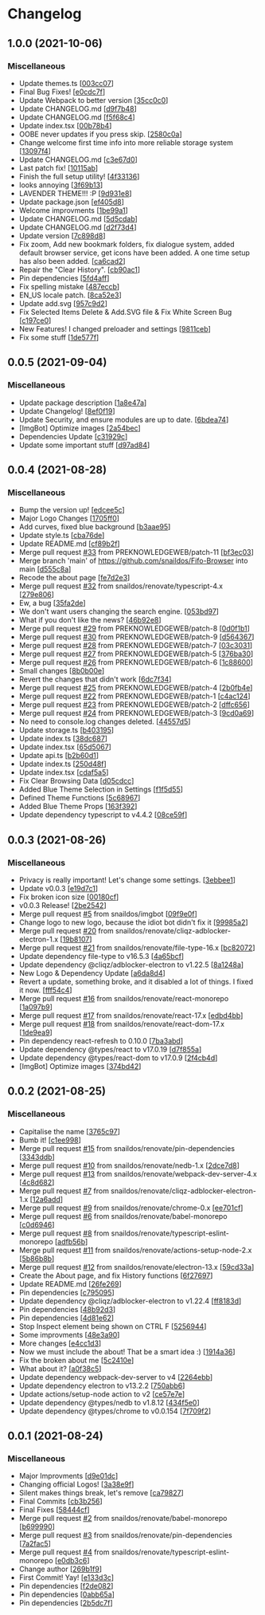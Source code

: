 # Changelog

<a name="1.0.0"></a>
## 1.0.0 (2021-10-06)

### Miscellaneous

-  Update themes.ts [[003cc07](https://github.com/snaildos/Fifo-Browser/commit/003cc07ac19294d078c6d69846d48ec5085d1f2b)]
-  Final Bug Fixes! [[e0cdc7f](https://github.com/snaildos/Fifo-Browser/commit/e0cdc7f26ba33360c3437725643a22873297f23e)]
-  Update Webpack to better version [[35cc0c0](https://github.com/snaildos/Fifo-Browser/commit/35cc0c0a9661e1d7f4c19af48a1fd721f8d0ff1d)]
-  Update CHANGELOG.md [[d9f7b48](https://github.com/snaildos/Fifo-Browser/commit/d9f7b48873be8eb773949aac4e23cbd490e7d58a)]
-  Update CHANGELOG.md [[f5f68c4](https://github.com/snaildos/Fifo-Browser/commit/f5f68c4f41cc588e703ef4540f76ea9c3cf49149)]
-  Update index.tsx [[00b78b4](https://github.com/snaildos/Fifo-Browser/commit/00b78b42faf780b72e678df84355a3314ac55da2)]
-  OOBE never updates if you press skip. [[2580c0a](https://github.com/snaildos/Fifo-Browser/commit/2580c0afff5308c971cebb496d2f255fc3b768b2)]
-  Change welcome first time info into more reliable storage system [[13097f4](https://github.com/snaildos/Fifo-Browser/commit/13097f409180dbd854392df244c4b4ff907becf5)]
-  Update CHANGELOG.md [[c3e67d0](https://github.com/snaildos/Fifo-Browser/commit/c3e67d0a05f040684723f929314014ba0c7e153a)]
-  Last patch fix! [[10115ab](https://github.com/snaildos/Fifo-Browser/commit/10115ab8e64b71538b718cf5fc7f90850ee8de87)]
-  Finish the full setup utility! [[4f33136](https://github.com/snaildos/Fifo-Browser/commit/4f33136bf577c22d5c08a0c0a1cc6edf8b821d4e)]
-  looks annoying [[3f69b13](https://github.com/snaildos/Fifo-Browser/commit/3f69b131431a60638c0eb291e6a7dfc56d897e1f)]
-  LAVENDER THEME!!! :P [[9d931e8](https://github.com/snaildos/Fifo-Browser/commit/9d931e8b32c5194a472017dd03f108faff5a16ed)]
-  Update package.json [[ef405d8](https://github.com/snaildos/Fifo-Browser/commit/ef405d8b33c06a24838783e16f6d15dae4946221)]
-  Welcome improvments [[1be99a1](https://github.com/snaildos/Fifo-Browser/commit/1be99a1c5d62290611393b6d7a64fcc8d338edd4)]
-  Update CHANGELOG.md [[5d5cdab](https://github.com/snaildos/Fifo-Browser/commit/5d5cdabdaed42215c3f4786b74d8a99c6f826f37)]
-  Update CHANGELOG.md [[d2f73d4](https://github.com/snaildos/Fifo-Browser/commit/d2f73d4d2b01ffdb5eb4b0f35069f8e1416e5152)]
-  Update version [[7c898d8](https://github.com/snaildos/Fifo-Browser/commit/7c898d8bc4c14a73265048540bfb5f64c1ebdab1)]
-  Fix zoom, Add new bookmark folders, fix dialogue system, added default browser service, get icons have been added. A one time setup has also been added. [[ca6cad2](https://github.com/snaildos/Fifo-Browser/commit/ca6cad26108e99497d6d3ff445a271c42c782a55)]
-  Repair the &quot;Clear History&quot;. [[cb90ac1](https://github.com/snaildos/Fifo-Browser/commit/cb90ac1ae49dd560647f500a5a3f7eb04a4187a4)]
-  Pin dependencies [[5fd4aff](https://github.com/snaildos/Fifo-Browser/commit/5fd4aff952b17cca2455c32f74a95abb923f320d)]
-  Fix spelling mistake [[487eccb](https://github.com/snaildos/Fifo-Browser/commit/487eccbac051b638645e934895e7d5b375d37ff7)]
-  EN_US locale patch. [[8ca52e3](https://github.com/snaildos/Fifo-Browser/commit/8ca52e3d8c4be5bf35ef9e6f9037eb7c7cb74711)]
-  Update add.svg [[957c9d2](https://github.com/snaildos/Fifo-Browser/commit/957c9d27663de930bd6058f09223b81a2c08a53f)]
-  Fix Selected Items Delete &amp; Add.SVG file &amp; Fix White Screen Bug [[c197ce0](https://github.com/snaildos/Fifo-Browser/commit/c197ce071630ba3792a51a87b6ef7c786788903d)]
-  New Features! I changed preloader and settings [[9811ceb](https://github.com/snaildos/Fifo-Browser/commit/9811ceb7fc7b6962cb5cc922237298a799e24674)]
-  Fix some stuff [[1de577f](https://github.com/snaildos/Fifo-Browser/commit/1de577fea94ba23ad3700b66ec01d979d8b94633)]


<a name="0.0.5"></a>
## 0.0.5 (2021-09-04)

### Miscellaneous

-  Update package description [[1a8e47a](https://github.com/snaildos/Fifo-Browser/commit/1a8e47a7f78aced3dca582275c29e63415ebf95f)]
-  Update Changelog! [[8ef0f19](https://github.com/snaildos/Fifo-Browser/commit/8ef0f19dd7905b6938de948e06e2a1ae755c2ea2)]
-  Update Security, and ensure modules are up to date. [[6bdea74](https://github.com/snaildos/Fifo-Browser/commit/6bdea744d5bafaad223a7166b3fef9fc32dfdac0)]
-  [ImgBot] Optimize images [[2a54bec](https://github.com/snaildos/Fifo-Browser/commit/2a54bec26c66e145d82206cdfa582fd36ee69942)]
-  Dependencies Update [[c31929c](https://github.com/snaildos/Fifo-Browser/commit/c31929c5e090a3c37abdaacc8b20896eecd2b856)]
-  Update some important stuff [[d97ad84](https://github.com/snaildos/Fifo-Browser/commit/d97ad84e67dcf28c522e15118307ec7b02988843)]


<a name="0.0.4"></a>
## 0.0.4 (2021-08-28)

### Miscellaneous

-  Bump the version up! [[edcee5c](https://github.com/snaildos/Fifo-Browser/commit/edcee5cc8d048e2eaaf3abd3c647af9ec0b9e4fd)]
-  Major Logo Changes [[1705ff0](https://github.com/snaildos/Fifo-Browser/commit/1705ff005067e5733da17a4480fb0a1410b9887c)]
-  Add curves, fixed blue background [[b3aae95](https://github.com/snaildos/Fifo-Browser/commit/b3aae95bc125c1b7bc975fb0d270d2bce9555aa0)]
-  Update style.ts [[cba76de](https://github.com/snaildos/Fifo-Browser/commit/cba76defeab18932c16f0bc8f4fede538960b81d)]
-  Update README.md [[cf89b2f](https://github.com/snaildos/Fifo-Browser/commit/cf89b2f5f6d8addfde95180fbb13dde63e7a192c)]
-  Merge pull request [#33](https://github.com/snaildos/Fifo-Browser/issues/33) from PREKNOWLEDGEWEB/patch-11 [[bf3ec03](https://github.com/snaildos/Fifo-Browser/commit/bf3ec03699bcb0cf747af37a22fd9b90a30d4fd3)]
-  Merge branch &#x27;main&#x27; of https://github.com/snaildos/Fifo-Browser into main [[d555c8a](https://github.com/snaildos/Fifo-Browser/commit/d555c8a1d3db6939a3c7cf095b32ff3c19434c45)]
-  Recode the about page [[fe7d2e3](https://github.com/snaildos/Fifo-Browser/commit/fe7d2e39d0f9f3f61e5ccde0d00b3a9a69063de7)]
-  Merge pull request [#32](https://github.com/snaildos/Fifo-Browser/issues/32) from snaildos/renovate/typescript-4.x [[279e806](https://github.com/snaildos/Fifo-Browser/commit/279e806d5259ca6e765cec5a743a5aa76bc6a81c)]
-  Ew, a bug [[35fa2de](https://github.com/snaildos/Fifo-Browser/commit/35fa2de5e6fffd105d807649ec6d078f4c6ea1f3)]
-  We don&#x27;t want users changing the search engine. [[053bd97](https://github.com/snaildos/Fifo-Browser/commit/053bd97528e3bbd59d91c11ec13114e7b8fae5f7)]
-  What if you don&#x27;t like the news? [[46b92e8](https://github.com/snaildos/Fifo-Browser/commit/46b92e8c64f92d28dd014c1f34b00f750da219ff)]
-  Merge pull request [#29](https://github.com/snaildos/Fifo-Browser/issues/29) from PREKNOWLEDGEWEB/patch-8 [[0d0f1b1](https://github.com/snaildos/Fifo-Browser/commit/0d0f1b1433891f969ee2b0a074b6948c7c025dbf)]
-  Merge pull request [#30](https://github.com/snaildos/Fifo-Browser/issues/30) from PREKNOWLEDGEWEB/patch-9 [[d564367](https://github.com/snaildos/Fifo-Browser/commit/d5643679d10f1971ab91952c07835d56467b0f15)]
-  Merge pull request [#28](https://github.com/snaildos/Fifo-Browser/issues/28) from PREKNOWLEDGEWEB/patch-7 [[03c3031](https://github.com/snaildos/Fifo-Browser/commit/03c303134af6d27ccce1d5b822153ae4bdf70cea)]
-  Merge pull request [#27](https://github.com/snaildos/Fifo-Browser/issues/27) from PREKNOWLEDGEWEB/patch-5 [[376ba30](https://github.com/snaildos/Fifo-Browser/commit/376ba30d5e314417a312487a9fb5bed6d5be0e2d)]
-  Merge pull request [#26](https://github.com/snaildos/Fifo-Browser/issues/26) from PREKNOWLEDGEWEB/patch-6 [[1c88600](https://github.com/snaildos/Fifo-Browser/commit/1c8860021fa177bf1b9f01b23c3eb2410869ed5e)]
-  Small changes [[8b0b00e](https://github.com/snaildos/Fifo-Browser/commit/8b0b00eb42b35b09cf53b9836ee5b29d7ab568bf)]
-  Revert the changes that didn&#x27;t work [[6dc7f34](https://github.com/snaildos/Fifo-Browser/commit/6dc7f34c466d91a7efa59cdb2d5c14e2a754e66c)]
-  Merge pull request [#25](https://github.com/snaildos/Fifo-Browser/issues/25) from PREKNOWLEDGEWEB/patch-4 [[2b0fb4e](https://github.com/snaildos/Fifo-Browser/commit/2b0fb4e69bf3111b14b073f07d9602fa5392f782)]
-  Merge pull request [#22](https://github.com/snaildos/Fifo-Browser/issues/22) from PREKNOWLEDGEWEB/patch-1 [[c4ac124](https://github.com/snaildos/Fifo-Browser/commit/c4ac1247b2927d123e2f86a9e169ddd7386531e1)]
-  Merge pull request [#23](https://github.com/snaildos/Fifo-Browser/issues/23) from PREKNOWLEDGEWEB/patch-2 [[dffc656](https://github.com/snaildos/Fifo-Browser/commit/dffc65696636642690f8d60c914b6435ca41ee6c)]
-  Merge pull request [#24](https://github.com/snaildos/Fifo-Browser/issues/24) from PREKNOWLEDGEWEB/patch-3 [[9cd0a69](https://github.com/snaildos/Fifo-Browser/commit/9cd0a694718da6c7fb030eef4887095318086dab)]
-  No need to console.log changes deleted. [[44557d5](https://github.com/snaildos/Fifo-Browser/commit/44557d5e78726c5855266d0b1e06bb0b0cc446fa)]
-  Update storage.ts [[b403195](https://github.com/snaildos/Fifo-Browser/commit/b403195ba502df1e8980768150ef11a148d51260)]
-  Update index.ts [[38dc687](https://github.com/snaildos/Fifo-Browser/commit/38dc687b4bc41ed54ef66f86f4905b2191f8f888)]
-  Update index.tsx [[65d5067](https://github.com/snaildos/Fifo-Browser/commit/65d50672a7dc3952c06db7c9a8de930dc8646b7a)]
-  Update api.ts [[b2b60d1](https://github.com/snaildos/Fifo-Browser/commit/b2b60d1a81009b61d03be596498ec6737d6accc5)]
-  Update index.ts [[250d48f](https://github.com/snaildos/Fifo-Browser/commit/250d48fdc3b3384451784d5544f5bad862b12206)]
-  Update index.tsx [[cdaf5a5](https://github.com/snaildos/Fifo-Browser/commit/cdaf5a5da65b672344d698a278f082180c57aab5)]
-  Fix Clear Browsing Data [[d05cdcc](https://github.com/snaildos/Fifo-Browser/commit/d05cdcc74c01685f5b81a6b110c1d5c88338056e)]
-  Added Blue Theme Selection in Settings [[f1f5d55](https://github.com/snaildos/Fifo-Browser/commit/f1f5d551e18ff4eb9242a0529f4eb47120171163)]
-  Defined Theme Functions [[5c68967](https://github.com/snaildos/Fifo-Browser/commit/5c68967f3d1907cbe7031d4147920876a29858e3)]
-  Added Blue Theme Props [[163f392](https://github.com/snaildos/Fifo-Browser/commit/163f3928e7674e7969ac0ac5ebaedaf0ceecd99e)]
-  Update dependency typescript to v4.4.2 [[08ce59f](https://github.com/snaildos/Fifo-Browser/commit/08ce59fde55a1e4fd6318709d0cb1a27328030ad)]


<a name="0.0.3"></a>
## 0.0.3 (2021-08-26)

### Miscellaneous

-  Privacy is really important! Let&#x27;s change some settings. [[3ebbee1](https://github.com/snaildos/Fifo-Browser/commit/3ebbee16403f3686b33191ec35c04285268b92ac)]
-  Update v0.0.3 [[e19d7c1](https://github.com/snaildos/Fifo-Browser/commit/e19d7c1ed9b446dca9429b60e309ba4dea2b85ed)]
-  Fix broken icon size [[00180cf](https://github.com/snaildos/Fifo-Browser/commit/00180cf9209fa963e4b4744cbc2e24de89deb196)]
-  v0.0.3 Release! [[2be2542](https://github.com/snaildos/Fifo-Browser/commit/2be2542bd21cce70783e83941379d88d4057fc88)]
-  Merge pull request [#5](https://github.com/snaildos/Fifo-Browser/issues/5) from snaildos/imgbot [[09f9e0f](https://github.com/snaildos/Fifo-Browser/commit/09f9e0fceff347d27b7188297b4c5e8f2482525e)]
-  Change logo to new logo, because the idiot bot didn&#x27;t fix it [[99985a2](https://github.com/snaildos/Fifo-Browser/commit/99985a208016c84da9b941797badd3a131959311)]
-  Merge pull request [#20](https://github.com/snaildos/Fifo-Browser/issues/20) from snaildos/renovate/cliqz-adblocker-electron-1.x [[19b8107](https://github.com/snaildos/Fifo-Browser/commit/19b8107c708cdf9329eb4aae64ea250fe8cf3f7c)]
-  Merge pull request [#21](https://github.com/snaildos/Fifo-Browser/issues/21) from snaildos/renovate/file-type-16.x [[bc82072](https://github.com/snaildos/Fifo-Browser/commit/bc82072d456b65cb22e953b1c715caaddf4eb9a5)]
-  Update dependency file-type to v16.5.3 [[4a65bcf](https://github.com/snaildos/Fifo-Browser/commit/4a65bcfdba4d0b61b740e035ae8f05645387222d)]
-  Update dependency @cliqz/adblocker-electron to v1.22.5 [[8a1248a](https://github.com/snaildos/Fifo-Browser/commit/8a1248aa163909ae15f3fd0fda913ac5528aac4e)]
-  New Logo &amp; Dependency Update [[a6da8d4](https://github.com/snaildos/Fifo-Browser/commit/a6da8d43a38eb71e08aed9088e74c172bbc7ba47)]
-  Revert a update, something broke, and it disabled a lot of things. I fixed it now. [[fff54c4](https://github.com/snaildos/Fifo-Browser/commit/fff54c406e4e42f090391bdc4f7181f2e2e6a43b)]
-  Merge pull request [#16](https://github.com/snaildos/Fifo-Browser/issues/16) from snaildos/renovate/react-monorepo [[1a097b9](https://github.com/snaildos/Fifo-Browser/commit/1a097b926663404ecff60e7b029e2d0f2b41c4db)]
-  Merge pull request [#17](https://github.com/snaildos/Fifo-Browser/issues/17) from snaildos/renovate/react-17.x [[edbd4bb](https://github.com/snaildos/Fifo-Browser/commit/edbd4bb4e852899128dc98aa285d1c2a8ea018cc)]
-  Merge pull request [#18](https://github.com/snaildos/Fifo-Browser/issues/18) from snaildos/renovate/react-dom-17.x [[1de9ea9](https://github.com/snaildos/Fifo-Browser/commit/1de9ea93f561519b3c6e24da887109e24d56d84c)]
-  Pin dependency react-refresh to 0.10.0 [[7ba3abd](https://github.com/snaildos/Fifo-Browser/commit/7ba3abd4b8653ea09c869ece48d2933d101db14d)]
-  Update dependency @types/react to v17.0.19 [[d7f855a](https://github.com/snaildos/Fifo-Browser/commit/d7f855a3eb4876abac55fe4ad9a0910436994a51)]
-  Update dependency @types/react-dom to v17.0.9 [[2f4cb4d](https://github.com/snaildos/Fifo-Browser/commit/2f4cb4d509984d3564299bdfb86b3259e5bda114)]
-  [ImgBot] Optimize images [[374bd42](https://github.com/snaildos/Fifo-Browser/commit/374bd4285e6afefb74708d3f7277d0d5222dd2f4)]


<a name="0.0.2"></a>
## 0.0.2 (2021-08-25)

### Miscellaneous

-  Capitalise the name [[3765c97](https://github.com/snaildos/Fifo-Browser/commit/3765c97c0561a1975455c973c0a2f723fc4f628e)]
-  Bumb it! [[c1ee998](https://github.com/snaildos/Fifo-Browser/commit/c1ee9981969d2cbea986962d6550e54de8a76455)]
-  Merge pull request [#15](https://github.com/snaildos/Fifo-Browser/issues/15) from snaildos/renovate/pin-dependencies [[3343ddb](https://github.com/snaildos/Fifo-Browser/commit/3343ddb57309bba4a79d8454807b50f524383dee)]
-  Merge pull request [#10](https://github.com/snaildos/Fifo-Browser/issues/10) from snaildos/renovate/nedb-1.x [[2dce7d8](https://github.com/snaildos/Fifo-Browser/commit/2dce7d84d3617ea93c71a3e0890dc55379b28217)]
-  Merge pull request [#13](https://github.com/snaildos/Fifo-Browser/issues/13) from snaildos/renovate/webpack-dev-server-4.x [[4c8d682](https://github.com/snaildos/Fifo-Browser/commit/4c8d6824d304226aa4c9eb96ec8665325306c7ea)]
-  Merge pull request [#7](https://github.com/snaildos/Fifo-Browser/issues/7) from snaildos/renovate/cliqz-adblocker-electron-1.x [[12a6add](https://github.com/snaildos/Fifo-Browser/commit/12a6addd12767ed85fba930d5e175238abd4badf)]
-  Merge pull request [#9](https://github.com/snaildos/Fifo-Browser/issues/9) from snaildos/renovate/chrome-0.x [[ee701cf](https://github.com/snaildos/Fifo-Browser/commit/ee701cf656e6a116658bc29346ecc9569c923a02)]
-  Merge pull request [#6](https://github.com/snaildos/Fifo-Browser/issues/6) from snaildos/renovate/babel-monorepo [[c0d6946](https://github.com/snaildos/Fifo-Browser/commit/c0d69465ffc832bcb5a505ed510a545dd7db0f96)]
-  Merge pull request [#8](https://github.com/snaildos/Fifo-Browser/issues/8) from snaildos/renovate/typescript-eslint-monorepo [[adfb56b](https://github.com/snaildos/Fifo-Browser/commit/adfb56b923cdc5b285aa1cb42abedfe68846a884)]
-  Merge pull request [#11](https://github.com/snaildos/Fifo-Browser/issues/11) from snaildos/renovate/actions-setup-node-2.x [[5b86b8b](https://github.com/snaildos/Fifo-Browser/commit/5b86b8b575b700e0ec5bff1c34a528a54ed9ab01)]
-  Merge pull request [#12](https://github.com/snaildos/Fifo-Browser/issues/12) from snaildos/renovate/electron-13.x [[59cd33a](https://github.com/snaildos/Fifo-Browser/commit/59cd33ab052109ef0b123891ecd7ed2d7ba50ad1)]
-  Create the About page, and fix History functions [[6f27697](https://github.com/snaildos/Fifo-Browser/commit/6f27697ca48a3dec6d251ad305e64667836c9eea)]
-  Update README.md [[26fe269](https://github.com/snaildos/Fifo-Browser/commit/26fe269cf99a3546568fff1740c2841757809ce9)]
-  Pin dependencies [[c795095](https://github.com/snaildos/Fifo-Browser/commit/c79509597604046f215482f47c5e84ff2151f1b7)]
-  Update dependency @cliqz/adblocker-electron to v1.22.4 [[ff8183d](https://github.com/snaildos/Fifo-Browser/commit/ff8183d092c483d088250a6ca70ef189db6e1db4)]
-  Pin dependencies [[48b92d3](https://github.com/snaildos/Fifo-Browser/commit/48b92d37bb15cdc25e96e1849741be41d3a9b5df)]
-  Pin dependencies [[4d81e62](https://github.com/snaildos/Fifo-Browser/commit/4d81e624d1c196f12d70437d39641a6359f3df83)]
-  Stop Inspect element being shown on CTRL F [[5256944](https://github.com/snaildos/Fifo-Browser/commit/5256944aa427c9e5f1941d12491869ae8482d6be)]
-  Some improvments [[48e3a90](https://github.com/snaildos/Fifo-Browser/commit/48e3a9080eda27ff1660d1c4b0de238a55690747)]
-  More changes [[e4cc1d3](https://github.com/snaildos/Fifo-Browser/commit/e4cc1d3612548d1b3bcf2933d173a6514b8be63c)]
-  Now we must include the about! That be a smart idea :) [[1914a36](https://github.com/snaildos/Fifo-Browser/commit/1914a36526bbcb9da3f9436fcf3b5409cdb5bdc7)]
-  Fix the broken about me [[5c2410e](https://github.com/snaildos/Fifo-Browser/commit/5c2410eae9053b03c0b64a90ae53746e85c48a64)]
-  What about it? [[a0f38c5](https://github.com/snaildos/Fifo-Browser/commit/a0f38c5a668c80905ce3cd9c95cdeacc08a0e91c)]
-  Update dependency webpack-dev-server to v4 [[2264ebb](https://github.com/snaildos/Fifo-Browser/commit/2264ebb9b90132451e8639c848566970e6fb41d8)]
-  Update dependency electron to v13.2.2 [[750abb6](https://github.com/snaildos/Fifo-Browser/commit/750abb62887d4c617a051d42e245a9812c376de9)]
-  Update actions/setup-node action to v2 [[ce57e7e](https://github.com/snaildos/Fifo-Browser/commit/ce57e7ef582ffdc988ecfb847331f149560e8404)]
-  Update dependency @types/nedb to v1.8.12 [[434f5e0](https://github.com/snaildos/Fifo-Browser/commit/434f5e0c9efa8d4a113d29d44854ffc9bfd14006)]
-  Update dependency @types/chrome to v0.0.154 [[7f709f2](https://github.com/snaildos/Fifo-Browser/commit/7f709f2e9f10db1ef5b528068d9a85e318f9fb1b)]


<a name="0.0.1"></a>
## 0.0.1 (2021-08-24)

### Miscellaneous

-  Major Improvments [[d9e01dc](https://github.com/snaildos/Fifo-Browser/commit/d9e01dc3f8f98c3da176d03e5ea03812db6b4bb2)]
-  Changing official Logos! [[3a38e9f](https://github.com/snaildos/Fifo-Browser/commit/3a38e9f3789efa5ff7ae6a6c48f9b5b4b07ad8e8)]
-  Silent makes things break, let&#x27;s remove [[ca79827](https://github.com/snaildos/Fifo-Browser/commit/ca798275d1ad1552c019a8c71013b6a32ea78672)]
-  Final Commits [[cb3b256](https://github.com/snaildos/Fifo-Browser/commit/cb3b256e42126e79e3f66eb11d6861bd12916507)]
-  Final Fixes [[58444cf](https://github.com/snaildos/Fifo-Browser/commit/58444cf47b194ec163e39aa20f577824be460ce6)]
-  Merge pull request [#2](https://github.com/snaildos/Fifo-Browser/issues/2) from snaildos/renovate/babel-monorepo [[b699990](https://github.com/snaildos/Fifo-Browser/commit/b6999908a9cba4ca6e1bd8649f7ee8cec50431ff)]
-  Merge pull request [#3](https://github.com/snaildos/Fifo-Browser/issues/3) from snaildos/renovate/pin-dependencies [[7a2fac5](https://github.com/snaildos/Fifo-Browser/commit/7a2fac599678e8c36bb2b840c8b7acf3006d82d4)]
-  Merge pull request [#4](https://github.com/snaildos/Fifo-Browser/issues/4) from snaildos/renovate/typescript-eslint-monorepo [[e0db3c6](https://github.com/snaildos/Fifo-Browser/commit/e0db3c6be51af1ca593ba8041a898fa5837efedc)]
-  Change author [[269b1f9](https://github.com/snaildos/Fifo-Browser/commit/269b1f944e9589ded2aff5c1dd111346f73db3bd)]
-  First Commit! Yay! [[e133d3c](https://github.com/snaildos/Fifo-Browser/commit/e133d3cc00001a493c52a90579d1d7e6b4cc1018)]
-  Pin dependencies [[f2de082](https://github.com/snaildos/Fifo-Browser/commit/f2de08217b25831ca38ec73efcd55c4c1bcad6e3)]
-  Pin dependencies [[0abb65a](https://github.com/snaildos/Fifo-Browser/commit/0abb65af67ec22afdc3ee5da81a2e4ae8a252ba5)]
-  Pin dependencies [[2b5dc7f](https://github.com/snaildos/Fifo-Browser/commit/2b5dc7f2858ed7855ef59cc9ef316235d9b8f2a2)]


